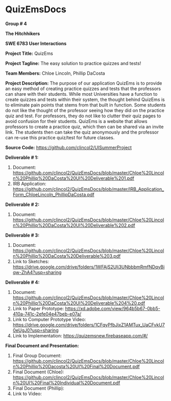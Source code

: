# QuizEmsDocs
**Group # 4**

**The Hitchhikers**

**SWE 6783 User Interactions**

**Project Title:** QuizEms

**Project Tagline:** The easy solution to practice quizzes and tests!

**Team Members:** Chloe Lincoln, Phillip DaCosta

**Project Description:**
The purpose of our application QuizEms is to provide an easy method of creating practice
quizzes and tests that the professors can share with their students. While most Universities have a
function to create quizzes and tests within their system, the thought behind QuizEms is to eliminate pain
points that stems from that built in function. Some students do not like the thought of the professor
seeing how they did on the practice quiz and test. For professors, they do not like to clutter their quiz
pages to avoid confusion for their students. QuizEms is a website that allows professors to create a
practice quiz, which then can be shared via an invite link. The students then can take the quiz
anonymously and the professor can re-use this practice quiz/test for future classes. 

**Source Code:** https://github.com/clincol2/UISummerProject

**Deliverable # 1:**
1) Document: https://github.com/clincol2/QuizEmsDocs/blob/master/Chloe%20Lincoln%20Phillip%20DaCosta%20UI%20Deliverable%201.pdf
2) IRB Application: https://github.com/clincol2/QuizEmsDocs/blob/master/IRB_Application_Form_ChloeLincoln_PhillipDaCosta.pdf

**Deliverable # 2:**
1) Document: https://github.com/clincol2/QuizEmsDocs/blob/master/Chloe%20Lincoln%20Phillip%20DaCosta%20UI%20Deliverable%202.pdf

**Deliverable # 3:**
1) Document: https://github.com/clincol2/QuizEmsDocs/blob/master/Chloe%20Lincoln%20Phillip%20DaCosta%20Deliverable%203.pdf
2) Link to Sketches: https://drive.google.com/drive/folders/1WFAjS2Ulj3UNbbbmRmfNDqyBiqw-ZhA4?usp=sharing

**Deliverable # 4:**
1) Document: https://github.com/clincol2/QuizEmsDocs/blob/master/Chloe%20Lincoln%20Phillip%20DaCosta%20UI%20Deliverable%204%20.pdf
2) Link to Paper Prototype: https://xd.adobe.com/view/964b5b67-0bb5-410a-741c-2efe04e47beb-e07a/
3) Link to Computer Prototype Video: https://drive.google.com/drive/folders/1CFqyPfbJixZ1AMTux_UaCFvkU70eUgJ0?usp=sharing
4) Link to Implementation: https://quizemsnew.firebaseapp.com/#/

**Final Document and Presentation:**
1) Final Group Document: https://github.com/clincol2/QuizEmsDocs/blob/master/Chloe%20Lincoln%20Phillip%20Dacosta%20UI%20Final%20Document.pdf
2) Final Document (Chloe): https://github.com/clincol2/QuizEmsDocs/blob/master/Chloe%20Lincoln%20UI%20Final%20Individual%20Document.pdf
3) Final Document (Phillip):
4) Link to Video:


